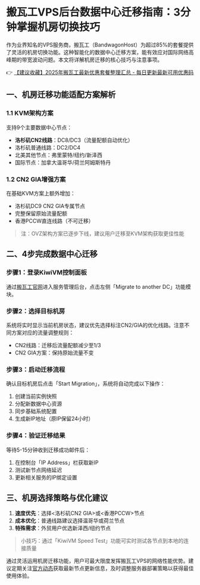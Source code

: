 # 搬瓦工VPS后台数据中心迁移指南：3分钟掌握机房切换技巧

作为业界知名的VPS服务商，搬瓦工（BandwagonHost）为超过85%的套餐提供了灵活的机房切换功能。这种智能化的数据中心迁移方案，能有效应对国际网络高峰期的带宽波动问题。本文将详解机房迁移的核心技巧与注意事项。

👉 [【建议收藏】2025年搬瓦工最新优惠套餐整理汇总 - 每日更新最新可用优惠码](https://bit.ly/banwagon)

## 一、机房迁移功能适配方案解析

### 1.1 KVM架构方案
支持9个主要数据中心节点：
- **洛杉矶CN2线路**：DC8/DC3（流量配额自动优化）
- 洛杉矶普通线路：DC2/DC4
- 北美其他节点：弗里蒙特/纽约/新泽西
- 国际节点：加拿大温哥华/荷兰阿姆斯特丹

### 1.2 CN2 GIA增强方案
在基础KVM方案上额外增加：
- 洛杉矶DC9 CN2 GIA专属节点
- 完整保留原始流量配额
- 香港PCCW直连线路（不可迁移）

> 注：OVZ架构方案已逐步下线，建议用户迁移至KVM架构获取更佳性能

## 二、4步完成数据中心迁移

### 步骤1：登录KiwiVM控制面板
通过[搬瓦工官网](https://bit.ly/banwagon)进入服务管理后台，点击左侧「Migrate to another DC」功能模块。

### 步骤2：选择目标机房
系统将实时显示当前机房状态，建议优先选择标注CN2/GIA的优化线路。注意不同方案对应的流量调整规则：
- CN2线路：迁移后流量配额减少至1/3
- CN2 GIA方案：保持原始流量不变

### 步骤3：启动迁移流程
确认目标机房后点击「Start Migration」，系统将自动完成以下操作：
1. 创建当前实例快照
2. 分配新数据中心资源
3. 同步基础系统配置
4. 生成新IP地址（原IP保留24小时）

### 步骤4：验证迁移结果
等待5-15分钟收到迁移成功邮件后：
1. 在控制台「IP Address」栏获取新IP
2. 测试新节点网络延迟
3. 更新相关服务的IP绑定设置

## 三、机房选择策略与优化建议
1. **速度优先**：选择<洛杉矶CN2 GIA>或<香港PCCW>节点
2. **成本优化**：普通线路建议选择温哥华或荷兰节点
3. **特殊需求**：外贸用户优选新泽西/纽约节点

> 小技巧：通过「KiwiVM Speed Test」功能可实时测试各节点到本地的连接质量

通过灵活运用机房迁移功能，用户可最大限度发挥搬瓦工VPS的网络性能优势。建议定期关注[官方动态](https://bit.ly/banwagon)获取最新节点更新信息，及时调整服务器部署策略以获得最佳使用体验。